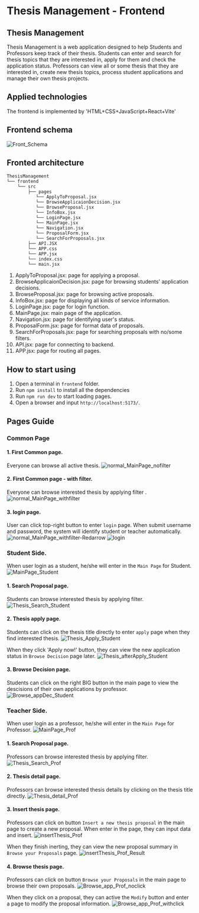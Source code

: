 # Thesis Management - Frontend

## Thesis Management

Thesis Management is a web application designed to help Students and Professors keep track of their thesis. 
Students can enter and search for thesis topics that they are interested in, apply for them and check the application status.
Professors can view all or some thesis that they are interested in, create new thesis topics, process student applications and manage their own thesis projects.

## Applied technologies

The frontend is implemented by 'HTML+CSS+JavaScript+React+Vite'

## Frontend schema
![Front_Schema](images/Front_Schema.png)

## Fronted architecture

```
ThesisManagement
└── frontend
    └── src
        ├── pages
           └── ApplyToProposal.jsx  
           └── BrowseApplicaionDecision.jsx  
           └── BrowseProposal.jsx
           └── InfoBox.jsx 
           └── LoginPage.jsx 
           └── MainPage.jsx 
           └── Navigation.jsx
           └── ProposalForm.jsx 
           └── SearchForProposals.jsx    
        ├── API.JSX  
        └── APP.css
        └── APP.jsx 
        └── index.css
        └── main.jsx
```
1. ApplyToProposal.jsx: page for applying a proposal.
2. BrowseApplicaionDecision.jsx: page for browsing students' application decisions.
3. BrowseProposal.jsx: page for browsing active proposals.
4. InfoBox.jsx: page for displaying all kinds of service information.
5. LoginPage.jsx: page for login function.
6. MainPage.jsx: main page of the application.
7. Navigation.jsx: page for identifying user's status.
8. ProposalForm.jsx: page for format data of proposals.
9. SearchForProposals.jsx: page for searching proposals with no/some filters.
10. API.jsx: page for connecting to backend.
11. APP.jsx: page for routing all pages.



## How to start using
1. Open a terminal in `frontend` folder.
2. Run `npm install` to install all the dependencies
3. Run `npm run dev` to start loading pages.
4. Open a browser and input `http://localhost:5173/`.

## Pages Guide

### Common Page

#### 1. First Common page. 
Everyone can browse all active thesis.
![normal_MainPage_nofilter](images/normal_MainPage_nofilter.png)

#### 2. First Common page - with filter. 
Everyone can browse interested thesis by applying filter .
![normal_MainPage_withfilter](images/normal_MainPage_withfilter.png)

#### 3. login page. 
User can click top-right button to enter `login` page.
When submit username and password, the system will identify student or teacher automatically.
![normal_MainPage_withfilter-Redarrow](images/normal_MainPage_withfilter-Redarrow.png)
![login](images/login.png)

### Student Side. 
When user login as a student, he/she will enter in the `Main Page` for Student.
![MainPage_Student](images/MainPage_Student.png)

#### 1. Search Proposal page. 
Students can browse interested thesis by applying filter.
![Thesis_Search_Student](images/Thesis_Search_Student.png)

#### 2. Thesis apply page. 
Students can click on the thesis title directly to enter `apply` page when they find interested thesis.
![Thesis_Apply_Student](images/Thesis_Apply_Student.png)

When they click 'Apply now!' button, they can view the new application status in `Browse Decision` page later.
![Thesis_afterApply_Student](images/Thesis_afterApply_Student.png)

#### 3. Browse Decision page. 
Students can click on the right BIG button in the main page to view the descisions of their own applications by professor.
![Browse_appDec_Student](images/Browse_appDec_Student.png)


### Teacher Side. 
When user login as a professor, he/she will enter in the `Main Page` for Professor.
![MainPage_Prof](images/MainPage_Prof.png)

#### 1. Search Proposal page. 
Professors can browse interested thesis by applying filter.
![Thesis_Search_Prof](images/Thesis_Search_Prof.png)

#### 2. Thesis detail page. 
Professors can browse interested thesis details by clicking on the thesis title directly.
![Thesis_detail_Prof](images/Thesis_detail_Prof.png)

#### 3. Insert thesis page. 
Professors can click on button `Insert a new thesis proposal` in the main page to create a new proposal.
When enter in the page, they can input data and insert.
![insertThesis_Prof](images/insertThesis_Prof.png)

When they finish inerting, they can view the new proposal summary in `Browse your Proposals` page.
![insertThesis_Prof_Result](images/insertThesis_Prof_Result.png)

#### 4. Browse thesis page. 
Professors can click on button `Browse your Proposals` in the main page to browse their own proposals.
![Browse_app_Prof_noclick](images/Browse_app_Prof_noclick.png)

When they click on a proposal, they can active the `Modify` button and enter a page to modify the proposal information.
![Browse_app_Prof_withclick](images/Browse_app_Prof_withclick.png)





